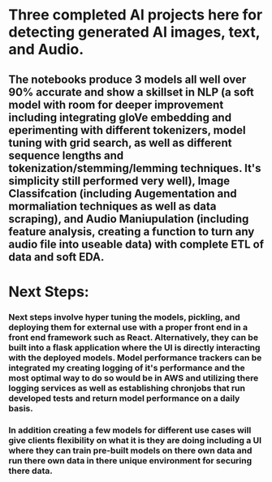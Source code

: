 # Three completed AI projects here for detecting generated AI images, text, and Audio. 

## The notebooks produce 3 models all well over 90% accurate and show a skillset in NLP (a soft model with room for deeper improvement including integrating gloVe embedding and eperimenting with different tokenizers, model tuning with grid search, as well as different sequence lengths and tokenization/stemming/lemming techniques. It's simplicity still performed very well), Image Classifcation (including Augementation and mormaliation techniques as well as data scraping), and Audio Maniupulation (including feature analysis, creating a function to turn any audio file into useable data) with complete ETL of data and soft EDA. 

# Next Steps:

### Next steps involve hyper tuning the models, pickling, and deploying them for external use with a proper front end in a front end framework such as React. Alternatively, they can be built into a flask application where the UI is directly interacting with the deployed models. Model performance trackers can be integrated my creating logging of it's performance and the most optimal way to do so would be in AWS and utilizing there logging services as well as establishing chronjobs that run developed tests and return model performance on a daily basis. 

### In addition creating a few models for different use cases will give clients flexibility on what it is they are doing including a UI where they can train pre-built models on there own data and run there own data in there unique environment for securing there data. 
